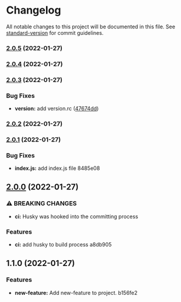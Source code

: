 # Changelog

All notable changes to this project will be documented in this file. See [standard-version](https://github.com/conventional-changelog/standard-version) for commit guidelines.

### [2.0.5](https://github.com/FRickReich/changelog-test/compare/v2.0.4...v2.0.5) (2022-01-27)

### [2.0.4](https://github.com/FRickReich/changelog-test/compare/v2.0.3...v2.0.4) (2022-01-27)

### [2.0.3](https://github.com/FRickReich/changelog-test/compare/v2.0.2...v2.0.3) (2022-01-27)


### Bug Fixes

* **version:** add version.rc ([47674dd](https://github.com/FRickReich/changelog-test/commit/47674dd2ceaa97826bd8b8257d0d365aaea1c5f7))

### [2.0.2](https://github.com/FRickReich/changelog-test/compare/v2.0.1...v2.0.2) (2022-01-27)

### [2.0.1](///compare/v2.0.0...v2.0.1) (2022-01-27)


### Bug Fixes

* **index.js:** add index.js file 8485e08

## [2.0.0](///compare/v1.1.0...v2.0.0) (2022-01-27)


### ⚠ BREAKING CHANGES

* **ci:** Husky was hooked into the committing process

### Features

* **ci:** add husky to build process a8db905

## 1.1.0 (2022-01-27)


### Features

* **new-feature:** Add new-feature to project. b156fe2
